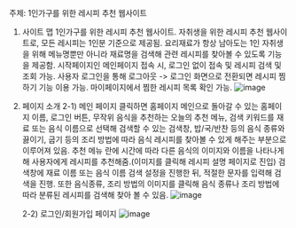 주제: 1인가구를 위한 레시피 추천 웹사이트

1. 사이트 맵
   1인가구를 위한 레시피 추천 웹사이트. 자취생을 위한 레시피 추천 웹사이트로, 모든 레시피는 1인분 기준으로 제공됨.
   요리재료가 항상 남아도는 1인 자취생을 위해 메뉴명뿐만 아니라 재료명을 검색해 관련 레시피를 찾아볼 수 있도록 기능을 제공함.
   시작페이지인 메인페이지 접속 시, 로그인 없이 접속 및 레시피 검색 및 조회 가능.
   사용자 로그인을 통해 로그아웃 -> 로그인 화면으로 전환되면 레시피 찜하기 기능 이용 가능.
   마이페이지에서 찜한 레시피 목록 확인 가능.
   ![image](https://github.com/seulgib/2023-2-WebProgramming/assets/126848494/745684ef-ca01-4cc0-b3be-e17d975af54f)
3. 페이지 소개
2-1) 메인 페이지
   클릭하면 홈페이지 메인으로 돌아갈 수 있는 홈페이지 이름, 로그인 버튼, 무작위 음식을 추천하는 오늘의 추천 메뉴, 검색 키워드를 재료 또는 음식 이름으로 선택해 검색할 수 있는 검색창, 밥/국/반찬 등의 음식 종류와 끓이기, 굽기 등의 조리 방법에 따라 음식 레시피를 찾아볼 수 있게 해주는 부분으로 이루어져 있음.
   추천 메뉴 란에 시간에 따라 다른 음식의 이미지와 이름을 나타나게 해 사용자에게 레시피를 추천해줌.(이미지를 클릭해 레시피 설명 페이지로 진입)
 검색창에 재료 이름 또는 음식 이름 검색 설정을 진행한 뒤, 적절한 문자를 입력해 검색을 진행.
또한 음식종류, 조리 방법의 이미지를 클릭해 음식 종류나 조리 방법에 따라 분류된 레시피를 검색해 찾아 볼 수 있음.
   ![image](https://github.com/seulgib/2023-2-WebProgramming/assets/126848494/8ad1d75d-e0a6-4312-80a1-30b3aa1ac416)

   2-2) 로그인/회원가입 페이지
   ![image](https://github.com/seulgib/2023-2-WebProgramming/assets/126848494/78b4257d-b507-47e3-af00-26bcd544f1ad)

